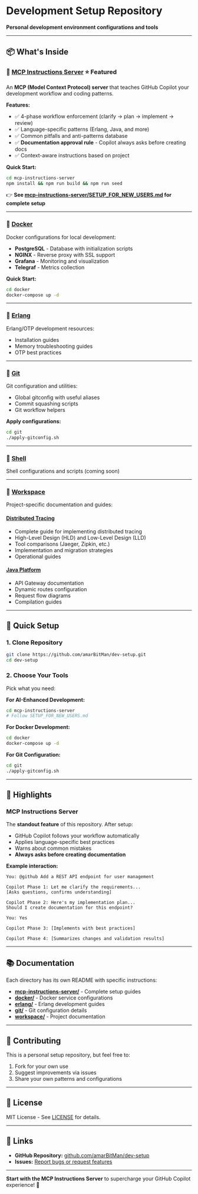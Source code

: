 # Development Setup Repository

**Personal development environment configurations and tools**

---

## 📦 What's Inside

### 🤖 [MCP Instructions Server](mcp-instructions-server/) ⭐ **Featured**

An **MCP (Model Context Protocol) server** that teaches GitHub Copilot your development workflow and coding patterns.

**Features:**
- ✅ 4-phase workflow enforcement (clarify → plan → implement → review)
- ✅ Language-specific patterns (Erlang, Java, and more)
- ✅ Common pitfalls and anti-patterns database
- ✅ **Documentation approval rule** - Copilot always asks before creating docs
- ✅ Context-aware instructions based on project

**Quick Start:**
```bash
cd mcp-instructions-server
npm install && npm run build && npm run seed
```

👉 **See [mcp-instructions-server/SETUP_FOR_NEW_USERS.md](mcp-instructions-server/SETUP_FOR_NEW_USERS.md) for complete setup**

---

### 🐳 [Docker](docker/)

Docker configurations for local development:
- **PostgreSQL** - Database with initialization scripts
- **NGINX** - Reverse proxy with SSL support
- **Grafana** - Monitoring and visualization
- **Telegraf** - Metrics collection

**Quick Start:**
```bash
cd docker
docker-compose up -d
```

---

### 🧪 [Erlang](erlang/)

Erlang/OTP development resources:
- Installation guides
- Memory troubleshooting guides
- OTP best practices

---

### 🔧 [Git](git/)

Git configuration and utilities:
- Global gitconfig with useful aliases
- Commit squashing scripts
- Git workflow helpers

**Apply configurations:**
```bash
cd git
./apply-gitconfig.sh
```

---

### 🐚 [Shell](shell/)

Shell configurations and scripts (coming soon)

---

### 💼 [Workspace](workspace/)

Project-specific documentation and guides:

#### [Distributed Tracing](workspace/distributed-tracing/)
- Complete guide for implementing distributed tracing
- High-Level Design (HLD) and Low-Level Design (LLD)
- Tool comparisons (Jaeger, Zipkin, etc.)
- Implementation and migration strategies
- Operational guides

#### [Java Platform](workspace/java_platform/)
- API Gateway documentation
- Dynamic routes configuration
- Request flow diagrams
- Compilation guides

---

## 🚀 Quick Setup

### 1. Clone Repository

```bash
git clone https://github.com/amarBitMan/dev-setup.git
cd dev-setup
```

### 2. Choose Your Tools

Pick what you need:

**For AI-Enhanced Development:**
```bash
cd mcp-instructions-server
# Follow SETUP_FOR_NEW_USERS.md
```

**For Docker Development:**
```bash
cd docker
docker-compose up -d
```

**For Git Configuration:**
```bash
cd git
./apply-gitconfig.sh
```

---

## 🌟 Highlights

### MCP Instructions Server

The **standout feature** of this repository. After setup:

- GitHub Copilot follows your workflow automatically
- Applies language-specific best practices
- Warns about common mistakes
- **Always asks before creating documentation**

**Example interaction:**

```
You: @github Add a REST API endpoint for user management

Copilot Phase 1: Let me clarify the requirements...
[Asks questions, confirms understanding]

Copilot Phase 2: Here's my implementation plan...
Should I create documentation for this endpoint?

You: Yes

Copilot Phase 3: [Implements with best practices]

Copilot Phase 4: [Summarizes changes and validation results]
```

---

## 📚 Documentation

Each directory has its own README with specific instructions:

- **[mcp-instructions-server/](mcp-instructions-server/)** - Complete setup guides
- **[docker/](docker/)** - Docker service configurations
- **[erlang/](erlang/)** - Erlang development guides
- **[git/](git/)** - Git configuration details
- **[workspace/](workspace/)** - Project documentation

---

## 🤝 Contributing

This is a personal setup repository, but feel free to:

1. Fork for your own use
2. Suggest improvements via issues
3. Share your own patterns and configurations

---

## 📄 License

MIT License - See [LICENSE](LICENSE) for details.

---

## 🔗 Links

- **GitHub Repository:** [github.com/amarBitMan/dev-setup](https://github.com/amarBitMan/dev-setup)
- **Issues:** [Report bugs or request features](https://github.com/amarBitMan/dev-setup/issues)

---

**Start with the MCP Instructions Server** to supercharge your GitHub Copilot experience! 🚀
